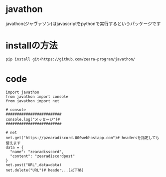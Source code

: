 # javathon
javathon(ジャヴァソン)はjavascriptをpythonで実行するというパッケージです
# installの方法
```pip install git+https://github.com/zeara-program/javathon/```
# code
```
import javathon
from javathon import console
from javathon import net

# console
#########################
console.log("メッセージ")#
#########################

# net
net.get("https://pzearadiscord.000webhostapp.com")# headersを指定しても使えます
data = {
  "name": "zearadisscord",
  "content": "zearadiscordpost"
}
net.post("URL",data=data)
net.delete("URL")# header...(以下略)

```
